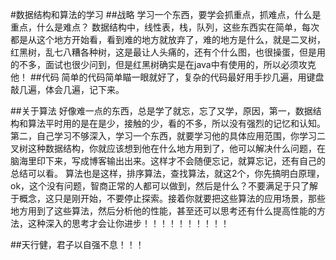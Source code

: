 #数据结构和算法的学习
##战略
学习一个东西，要学会抓重点，抓难点，什么是重点，什么是难点？
数据结构中，线性表，栈，队列，这些东西实在简单，每次都是从这个地方开始看，看到难的地方就放弃了，难的地方是什么，就是二叉树，红黑树，乱七八糟各种树，这是最让人头痛的，还有个什么图，也很操蛋，但是用的不多，面试也很少问到，但是红黑树确实是在java中有使用的，所以必须攻克他！
##代码
简单的代码简单瞄一眼就好了，复杂的代码最好用手抄几遍，用键盘敲几遍，体会几遍，记下来。

##关于算法
好像难一点的东西，总是学了就忘，忘了又学，原因，第一，数据结构和算法平时用的是在是少，接触的少，看的不多，所以没有强烈的记忆和认知。第二，自己学习不够深入，学习一个东西，就要学习他的具体应用范围，你学习二叉树这种数据结构，你就应该想到他在什么地方用到了，他可以解决什么问题，在脑海里印下来，写成博客输出出来。这样才不会随便忘记，就算忘记，还有自己的总结可以看。
算法也是这样，排序算法，查找算法，就这2个，你先搞明白原理，ok，这个没有问题，智商正常的人都可以做到，然后是什么？不要满足于只了解于概念，这只是刚开始，不要停止探索。接着你就要把这些算法的应用场景，那些地方用到了这些算法，然后分析他的性能，甚至还可以思考还有什么提高性能的方法，这种深入的思考才会让你进步！！！！！！！！！！

##天行健，君子以自强不息！！！